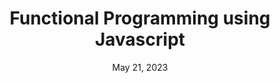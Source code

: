 ---
date: May 21, 2023
title: Functional Programming using Javascript
id: 1
socialImage: js.png
publish : false
---
